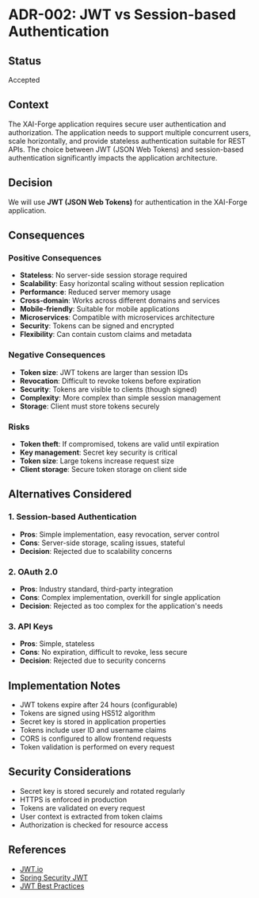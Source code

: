 # ADR-002: JWT vs Session-based Authentication

## Status
Accepted

## Context
The XAI-Forge application requires secure user authentication and authorization. The application needs to support multiple concurrent users, scale horizontally, and provide stateless authentication suitable for REST APIs. The choice between JWT (JSON Web Tokens) and session-based authentication significantly impacts the application architecture.

## Decision
We will use **JWT (JSON Web Tokens)** for authentication in the XAI-Forge application.

## Consequences

### Positive Consequences
- **Stateless**: No server-side session storage required
- **Scalability**: Easy horizontal scaling without session replication
- **Performance**: Reduced server memory usage
- **Cross-domain**: Works across different domains and services
- **Mobile-friendly**: Suitable for mobile applications
- **Microservices**: Compatible with microservices architecture
- **Security**: Tokens can be signed and encrypted
- **Flexibility**: Can contain custom claims and metadata

### Negative Consequences
- **Token size**: JWT tokens are larger than session IDs
- **Revocation**: Difficult to revoke tokens before expiration
- **Security**: Tokens are visible to clients (though signed)
- **Complexity**: More complex than simple session management
- **Storage**: Client must store tokens securely

### Risks
- **Token theft**: If compromised, tokens are valid until expiration
- **Key management**: Secret key security is critical
- **Token size**: Large tokens increase request size
- **Client storage**: Secure token storage on client side

## Alternatives Considered

### 1. Session-based Authentication
- **Pros**: Simple implementation, easy revocation, server control
- **Cons**: Server-side storage, scaling issues, stateful
- **Decision**: Rejected due to scalability concerns

### 2. OAuth 2.0
- **Pros**: Industry standard, third-party integration
- **Cons**: Complex implementation, overkill for single application
- **Decision**: Rejected as too complex for the application's needs

### 3. API Keys
- **Pros**: Simple, stateless
- **Cons**: No expiration, difficult to revoke, less secure
- **Decision**: Rejected due to security concerns

## Implementation Notes
- JWT tokens expire after 24 hours (configurable)
- Tokens are signed using HS512 algorithm
- Secret key is stored in application properties
- Tokens include user ID and username claims
- CORS is configured to allow frontend requests
- Token validation is performed on every request

## Security Considerations
- Secret key is stored securely and rotated regularly
- HTTPS is enforced in production
- Tokens are validated on every request
- User context is extracted from token claims
- Authorization is checked for resource access

## References
- [JWT.io](https://jwt.io/)
- [Spring Security JWT](https://spring.io/guides/tutorials/spring-security-and-angular-js/)
- [JWT Best Practices](https://tools.ietf.org/html/rfc8725)
